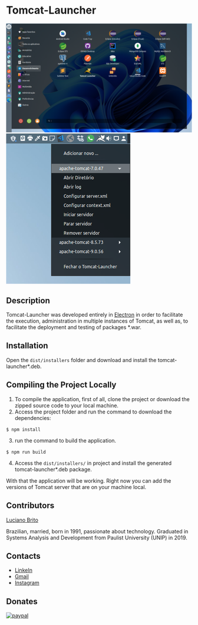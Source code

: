 # Tomcat-Launcher
![Screenshot](assets/icons/Tomcat-Launcher-ScreenShot-1.png)
![Screenshot](assets/icons/Tomcat-Launcher-ScreenShot-2.png)


## Description

Tomcat-Launcher was developed entirely in [Electron](https://www.electronjs.org/) in order to facilitate the execution, administration in multiple instances of Tomcat, as well as, to facilitate the deployment and testing of packages *.war.

## Installation

Open the `dist/installers` folder and download and install the tomcat-launcher*.deb.

## Compiling the Project Locally

1. To compile the application, first of all, clone the project or download the zipped source code to your local machine.
2. Access the project folder and run the command to download the dependencies:
```
$ npm install
```
3. run the command to build the application.
```
$ npm run build
```
4. Access the `dist/installers/` in project and install the generated tomcat-launcher*.deb package.

With that the application will be working. Right now you can add the versions of Tomcat server that are on your machine local.


## Contributors

[Luciano Brito](https://github.com/lucianobritodev)

Brazilian, married, born in 1991, passionate about technology. Graduated in Systems Analysis and Development from Paulist University (UNIP) in 2019. 


## Contacts

- [LinkeIn](https://www.linkedin.com/in/luciano-brito-dev)
- [Gmail](mailto:lucianobrito.dev@gmail.com)
- [Instagram](https://www.instagram.com/lucianobrito.dev)


## Donates

[![paypal](https://www.paypalobjects.com/en_US/i/btn/btn_donateCC_LG.gif)](https://www.paypal.com/donate/?hosted_button_id=SX3L4N89M8ZRW)